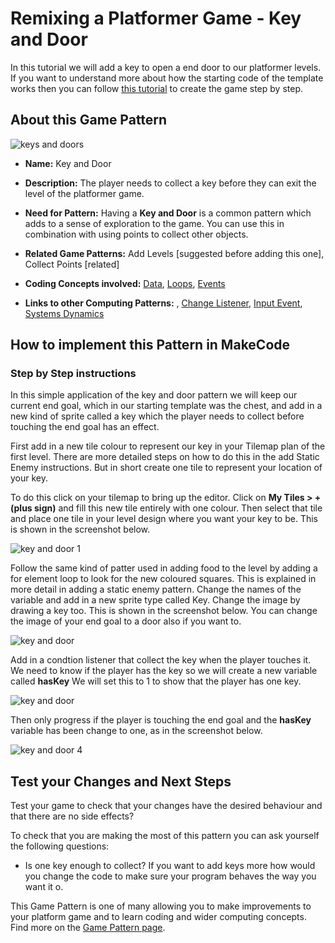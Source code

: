 # Remixing a Platformer Game - Key and Door

In this tutorial we will add a key to open a end door to our platformer levels.
If you want to understand more about how the starting code of the template works then you can follow [this tutorial](https://arcade.makecode.com/beta#tutorial:https://github.com/mickfuzz/mca_platformer_tutorial/tutorialPartOne)
 to create the game step by step.

## About this Game Pattern

![keys and doors](https://raw.githubusercontent.com/mickfuzz/makecode-platformer-101/master/images/patterns/gameSpace_keysDoors.jpg)

* **Name:** Key and Door

* **Description:** The player needs to collect a key before they can exit the level of the platformer game.

* **Need for Pattern:** Having a **Key and Door** is a common pattern which adds to a sense of exploration to the game. You can use this in
combination with using points to collect other objects.

* **Related Game Patterns:** Add Levels [suggested before adding this one], Collect Points [related]

* **Coding Concepts involved:** [Data](learningDimensions#data), [Loops](learningDimensions#loops), [Events](learningDimensions#events)

* **Links to other Computing Patterns:** , [Change Listener](learningDimensions#change-listener), [Input Event](learningDimensions#input-event), [Systems Dynamics](learningDimensions#systems-dynamics)  

## How to implement this Pattern in MakeCode

### Step by Step instructions
In this simple application of the key and door pattern we will keep our current end goal, which in our starting template was the chest,
and add in a new kind of sprite called a key which the player needs to collect before touching the end goal has an effect.

First add in a new tile colour to represent our key in your Tilemap plan of the first level.
There are more detailed steps on how to do this in the add Static Enemy instructions.
But in short create one tile to represent your location of your key.

To do this click on your tilemap to bring up the editor.
Click on  **My Tiles > + (plus sign)** and fill this new tile entirely with one colour.
Then select that tile and place one tile in your level design where you want your key to be.
This is shown in the screenshot below.

![key and door 1 ](https://raw.githubusercontent.com/mickfuzz/makecode-platformer-101/master/images/keyDoor1.png)

Follow the same kind of patter used in adding food to the level by adding a for element loop to look for the
new coloured squares. This is explained in more detail in adding a static enemy pattern.
Change the names of the variable and add in a new sprite type called Key.
Change the image by drawing a key too. This is shown in the screenshot below.
You can change the image of your end goal to a door also if you want to.

![key and door  ](https://raw.githubusercontent.com/mickfuzz/makecode-platformer-101/master/images/keyDoor2.png)

Add in a condtion listener that collect the key when the player touches it. We need to
know if the player has the key so we will create a new variable called **hasKey**
We will set this to 1 to show that the player has one key.

![key and door  ](https://raw.githubusercontent.com/mickfuzz/makecode-platformer-101/master/images/keyDoor3.png)

Then only progress if the player is touching the end goal and the  **hasKey** variable
has been change to one, as in the screenshot below.

![key and door 4 ](https://raw.githubusercontent.com/mickfuzz/makecode-platformer-101/master/images/keyDoor4.png)

## Test your Changes and Next Steps

Test your game to check that your changes have the desired behaviour and that there are no side effects?

To check that you are making the most of this pattern you can ask yourself the following questions:

* Is one key enough to collect? If you want to add keys more how would you change the code to make sure your program behaves the way you want it o.

This Game Pattern is one of many allowing you to make improvements to your platform game and to learn coding and wider computing concepts.
Find more on the [Game Pattern page](gamePatterns.md).
